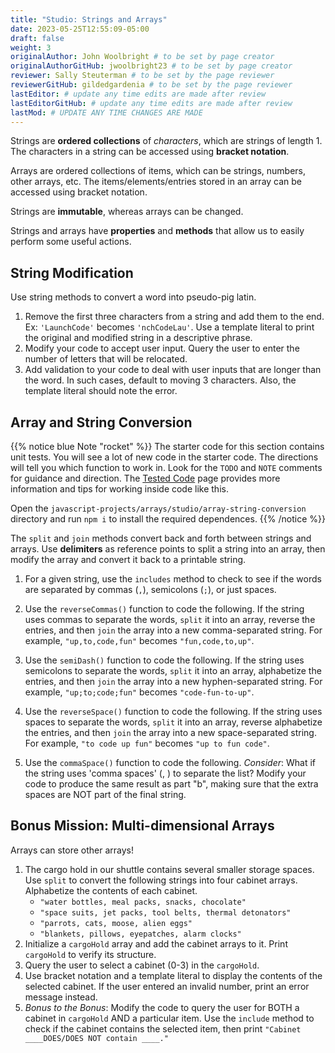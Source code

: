 ```yaml
---
title: "Studio: Strings and Arrays"
date: 2023-05-25T12:55:09-05:00
draft: false
weight: 3
originalAuthor: John Woolbright # to be set by page creator
originalAuthorGitHub: jwoolbright23 # to be set by page creator
reviewer: Sally Steuterman # to be set by the page reviewer
reviewerGitHub: gildedgardenia # to be set by the page reviewer
lastEditor: # update any time edits are made after review
lastEditorGitHub: # update any time edits are made after review
lastMod: # UPDATE ANY TIME CHANGES ARE MADE
---
```


Strings are **ordered collections** of *characters*, which are strings of
length 1. The characters in a string can be accessed using
**bracket notation**.

Arrays are ordered collections of items, which can be strings, numbers,
other arrays, etc. The items/elements/entries stored in an array can be
accessed using bracket notation.

Strings are **immutable**, whereas arrays can be changed.

Strings and arrays have **properties** and **methods** that allow us to easily
perform some useful actions.


## String Modification

Use string methods to convert a word into pseudo-pig latin.

1. Remove the first three characters from a string and add them to the end. Ex: `'LaunchCode'` becomes `'nchCodeLau'`. Use a template literal to print the original and modified string in a descriptive phrase.
1. Modify your code to accept user input. Query the user to enter the number of letters that will be relocated.
1. Add validation to your code to deal with user inputs that are longer than the word. In such cases, default to moving 3 characters. Also, the template literal should note the error.

## Array and String Conversion

<!-- TODO: Bring in Tested Code section from old textbook. In the meantime it still links to old book. -->

{{% notice blue Note "rocket" %}}
The starter code for this section contains unit tests.  You will see a lot of new code in the starter code. The directions will tell you which function to work in. Look for the `TODO` and `NOTE` comments for guidance and direction. The [Tested Code](https://education.launchcode.org/intro-to-professional-web-dev/appendices/tested-code.html#tested-code) page provides more information and tips for working inside code like this.

Open the `javascript-projects/arrays/studio/array-string-conversion` directory and run `npm i` to install the required dependences.
{{% /notice %}}

The `split` and `join` methods convert back and forth between strings
and arrays. Use **delimiters** as reference points to split a string into an
array, then modify the array and convert it back to a printable string.

1. For a given string, use the `includes` method to check to see if the words are separated by commas (`,`), semicolons (`;`), or just spaces.

1. Use the `reverseCommas()` function to code the following.  If the string uses commas to separate the words, `split` it into an array, reverse the entries, and then `join` the array into a new comma-separated string. For example, `"up,to,code,fun"` becomes `"fun,code,to,up"`.
   
1. Use the `semiDash()` function to code the following. If the string uses semicolons to separate the words, `split` it into an array, alphabetize the entries, and then `join` the array into a new hyphen-separated string. For example, `"up;to;code;fun"` becomes `"code-fun-to-up"`.

1. Use the `reverseSpace()` function to code the following. If the string uses spaces to separate the words, `split` it into an array, reverse alphabetize the entries, and then `join` the array into a new space-separated string. For example, `"to code up fun"` becomes `"up to fun code"`.

1. Use the `commaSpace()` function to code the following.  *Consider*: What if the string uses 'comma spaces' (, ) to separate the list? Modify your code to produce the same result as part "b", making sure that the extra spaces are NOT part of the final string.

## Bonus Mission: Multi-dimensional Arrays

Arrays can store other arrays!

1. The cargo hold in our shuttle contains several smaller storage spaces. Use `split` to convert the following strings into four cabinet arrays. Alphabetize the contents of each cabinet.
    - `"water bottles, meal packs, snacks, chocolate"`
    - `"space suits, jet packs, tool belts, thermal detonators"`
    - `"parrots, cats, moose, alien eggs"`
    - `"blankets, pillows, eyepatches, alarm clocks"`
1. Initialize a `cargoHold` array and add the cabinet arrays to it. Print `cargoHold` to verify its structure.
1. Query the user to select a cabinet (0-3) in the `cargoHold`.
1. Use bracket notation and a template literal to display the contents of the selected cabinet. If the user entered an invalid number, print an error message instead.
1. *Bonus to the Bonus*: Modify the code to query the user for BOTH a cabinet in `cargoHold` AND a particular item. Use the `include` method to check if the cabinet contains the selected item, then print `"Cabinet ____DOES/DOES NOT contain ____."`